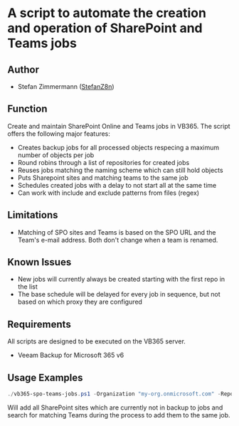 # A script to automate the creation and operation of SharePoint and Teams jobs

## Author

* Stefan Zimmermann ([StefanZ8n](https://github.com/StefanZ8n))
  
## Function

Create and maintain SharePoint Online and Teams jobs in VB365. 
The script offers the following major features:

- Creates backup jobs for all processed objects respecing a maximum number of objects per job
- Round robins through a list of repositories for created jobs
- Reuses jobs matching the naming scheme which can still hold objects
- Puts Sharepoint sites and matching teams to the same job
- Schedules created jobs with a delay to not start all at the same time
- Can work with include and exclude patterns from files (regex)

## Limitations

* Matching of SPO sites and Teams is based on the SPO URL and the Team's e-mail address. 
  Both don't change when a team is renamed.

## Known Issues

* New jobs will currently always be created starting with the first repo in the list
* The base schedule will be delayed for every job in sequence, but not based on which proxy they are configured

## Requirements

All scripts are designed to be executed on the VB365 server.

* Veeam Backup for Microsoft 365 v6

## Usage Examples

```powershell
./vb365-spo-teams-jobs.ps1 -Organization "my-org.onmicrosoft.com" -Repositories Proxy1-Repo1,Proxy1-Repo2,Proxy2-Repo1,Proxy2-Repo2 -objectsPerJob 200
```

Will add all SharePoint sites which are currently not in backup to jobs and search for matching Teams during the process to add them to the same job.


